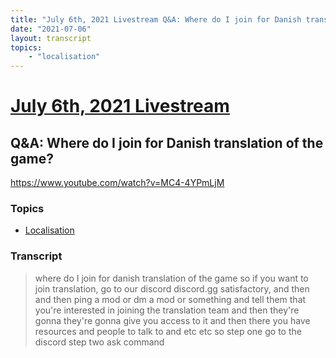 ```yaml
---
title: "July 6th, 2021 Livestream Q&A: Where do I join for Danish translation of the game?"
date: "2021-07-06"
layout: transcript
topics:
    - "localisation"
---
```

# [July 6th, 2021 Livestream](../2021-07-06.md)
## Q&A: Where do I join for Danish translation of the game?
https://www.youtube.com/watch?v=MC4-4YPmLjM

### Topics
* [Localisation](../topics/localisation.md)

### Transcript

> where do I join for danish translation of the game so if you want to join translation, go to our discord discord.gg satisfactory, and then and then ping a mod or dm a mod or something and tell them that you're interested in joining the translation team and then they're gonna they're gonna give you access to it and then there you have resources and people to talk to and etc etc so step one go to the discord step two ask command
